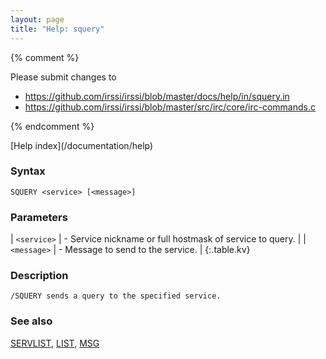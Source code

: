 ```yaml
---
layout: page
title: "Help: squery"
---
```


{% comment %}

Please submit changes to
- https://github.com/irssi/irssi/blob/master/docs/help/in/squery.in
- https://github.com/irssi/irssi/blob/master/src/irc/core/irc-commands.c


{% endcomment %}
<nav markdown="1">
[Help index](/documentation/help)
</nav>

### Syntax ###

<div class="highlight irssisyntax"><pre style="\-\-cmdlen:6ch"><code><span class="synB">SQUERY</span> <span class="synB05">&lt;service></span> <span class="syn10">[<span class="syn09">&lt;message></span>]</span></code></pre></div>



### Parameters ###


| `<service>` | - Service nickname or full hostmask of service to query. |
| `<message>` | - Message to send to the service. |
{:.table.kv}

### Description ###

    /SQUERY sends a query to the specified service.

### See also ###
[SERVLIST](/documentation/help/servlist), [LIST](/documentation/help/list), [MSG](/documentation/help/msg)

